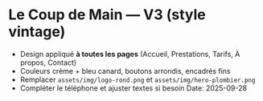 # Le Coup de Main — V3 (style vintage)
- Design appliqué **à toutes les pages** (Accueil, Prestations, Tarifs, À propos, Contact)
- Couleurs crème + bleu canard, boutons arrondis, encadrés fins
- Remplacer `assets/img/logo-rond.png` et `assets/img/hero-plombier.png`
- Compléter le téléphone et ajuster textes si besoin
Date: 2025-09-28
